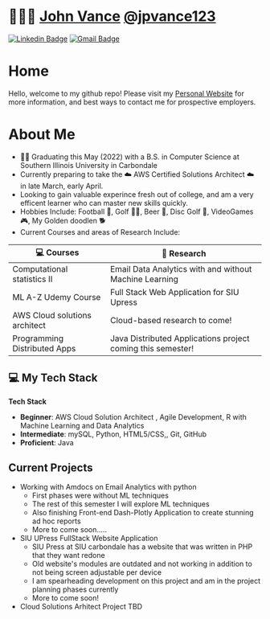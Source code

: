 
# 👨🏻‍💻 [John Vance](www.linkedin.com/in/Congratz-you-have-made-it) [@jpvance123](https://jpvance123.github.io/Profile-Page/#)

[![Linkedin Badge](https://img.shields.io/badge/LinkedIn-0077B5?style=for-the-badge&logo=linkedin&logoColor=white&link=www.linkedin.com/in/Congratz-you-have-made-it)](www.linkedin.com/in/Congratz-you-have-made-it) [![Gmail Badge](https://img.shields.io/badge/Gmail-D14836?style=for-the-badge&logo=gmail&logoColor=white&mailto:jpvance123@gmail.com)](mailto:jpvance123@gmail.com)

<!-- :man_technologist: Personal Site: [John-Vance](https://jpvance123.github.io/Profile-Page/) :mailbox_with_mail: Linkedin: [JohnVance](https://jpvance123.github.io/Profile-Page/#) -->


# Home
Hello, welcome to my github repo! Please visit my [Personal Website](https://jpvance123.github.io/Profile-Page/#) for more information, and best ways to contact me for prospective employers. 

# About Me
- :man_student: Graduating this May (2022) with a B.S. in Computer Science at Southern Illinois University in Carbondale 
- Currently preparing to take the :cloud: AWS Certified Solutions Architect	:cloud: in late March, early April.
- Looking to gain valuable experince fresh out of college, and am a very efficent learner who can master new skills quickly.
- Hobbies Include: Football :football:, Golf 🏌️‍♂️, Beer :beer:, Disc Golf :flying_disc:, VideoGames :video_game:, My Golden doodlen :dog2:
- Current Courses and areas of Research Include:
<!-- START OF PROFILE STACK, DO NOT REMOVE -->
| 💻 **Courses** | 🚀 **Research** |
|-|-|
|Computational statistics II|Email Data Analytics with and without Machine Learning|
|ML A-Z Udemy Course| Full Stack Web Application for SIU Upress|
|AWS Cloud solutions architect| Cloud-based research to come!|
|Programming Distributed Apps| Java Distributed Applications project coming this semester!

## 💻 My Tech Stack
**Tech Stack** 
- **Beginner**: AWS Cloud Solution Architect , Agile Development, R with Machine Learning and Data Analytics 
- **Intermediate**: mySQL, Python, HTML5/CSS,, Git, GitHub
- **Proficient**: Java

## Current Projects
- Working with Amdocs on Email Analytics with python
  - First phases were without ML techniques
  - The rest of this semester I will explore ML techniques
  - Also finishing Front-end Dash-Plotly Application to create stunning ad hoc reports
  - More to come soon.....
- SIU UPress FullStack Website Application
  - SIU Press at SIU carbondale has a website that was written in PHP that they want redone
  - Old website's modules are outdated and not working in addition to not being screen adjustable per device
  - I am spearheading development on this project and am in the project planning phases currently
  - More to come soon! 
- Cloud Solutions Arhitect Project TBD 
